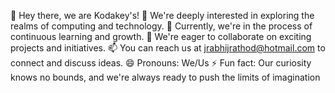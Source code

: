 👋 Hey there, we are Kodakey's!
👀 We're deeply interested in exploring the realms of computing and technology.
🌱 Currently, we're in the process of continuous learning and growth.
💞️ We're eager to collaborate on exciting projects and initiatives.
📫 You can reach us at jrabhijrathod@hotmail.com to connect and discuss ideas.
😄 Pronouns: We/Us
⚡ Fun fact: Our curiosity knows no bounds, and we're always ready to push the limits of imagination
<!---
kodakkey/kodakkey is a ✨ special ✨ repository because its `README.md` (this file) appears on your GitHub profile.
You can click the Preview link to take a look at your changes.
--->
